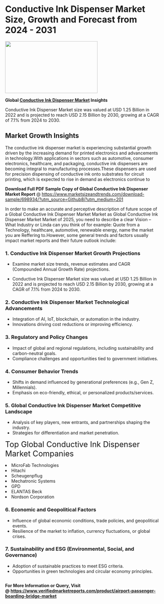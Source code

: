 <H1>Conductive Ink Dispenser Market Size, Growth and Forecast from 2024 - 2031</H1><img class="aligncenter size-medium wp-image-584254" src="https://thirdeyenews.in/wp-content/uploads/2024/09/Global-Market-Research-300x168.jpeg" alt="" width="300" height="168" /><p><strong>Global&nbsp;<a href="https://www.marketsizeandtrends.com/download-sample/698934/?utm_source=Github8j?utm_medium=201">Conductive Ink Dispenser Market</a> Insights</strong></p><p>Conductive Ink Dispenser Market size was valued at USD 1.25 Billion in 2022 and is projected to reach USD 2.15 Billion by 2030, growing at a CAGR of 7.1% from 2024 to 2030.</p><p><h2>Market Growth Insights</h2> <p>The conductive ink dispenser market is experiencing substantial growth driven by the increasing demand for printed electronics and advancements in technology.With applications in sectors such as automotive, consumer electronics, healthcare, and packaging, conductive ink dispensers are becoming integral to manufacturing processes.These dispensers are used for precision dispensing of conductive ink onto substrates for circuit printing, which is expected to rise in demand as electronics continue to </p><p><span class=""><strong>Download Full PDF Sample Copy of Global Conductive Ink Dispenser Market Report</strong> @ <a href="https://www.marketsizeandtrends.com/download-sample/698934/?utm_source=Github8j?utm_medium=201" target="_blank">https://www.marketsizeandtrends.com/download-sample/698934/?utm_source=Github8j?utm_medium=201</a></span></p><p>In order to make an accurate and perceptive description of future scope of a Global&nbsp;Conductive Ink Dispenser Market Market as Global&nbsp;Conductive Ink Dispenser Market Market of 2025, you need to describe a clear Vision &ndash; What Industry or Linda can you think of for example: Quote from a Technology, healthcare, automotive, renewable energy, name the market you are Reffering to.However, some general trends and factors usually impact market reports and their future outlook include:</p><h3>1.&nbsp;<strong>Conductive Ink Dispenser Market Growth Projections</strong></h3><ul><li>Examine market size trends, revenue estimates and CAGR (Compounded Annual Growth Rate) projections.</li><li><p>Conductive Ink Dispenser Market size was valued at USD 1.25 Billion in 2022 and is projected to reach USD 2.15 Billion by 2030, growing at a CAGR of 7.1% from 2024 to 2030.</p></li></ul><h3>2.&nbsp;<strong>Conductive Ink Dispenser Market Technological Advancements</strong></h3><ul><li>Integration of AI, IoT, blockchain, or automation in the industry.</li><li>Innovations driving cost reductions or improving efficiency.</li></ul><h3>3.&nbsp;<strong>Regulatory and Policy Changes</strong></h3><ul><li>Impact of global and regional regulations, including sustainability and carbon-neutral goals.</li><li>Compliance challenges and opportunities tied to government initiatives.</li></ul><h3>4.&nbsp;<strong>Consumer Behavior Trends</strong></h3><ul><li>Shifts in demand influenced by generational preferences (e.g., Gen Z, Millennials).</li><li>Emphasis on eco-friendly, ethical, or personalized products/services.</li></ul><h3>5.&nbsp;<strong>Global Conductive Ink Dispenser Market Competitive Landscape</strong></h3><ul><li>Analysis of key players, new entrants, and partnerships shaping the industry.</li><li>Strategies for differentiation and market penetration.</li></ul><p data-pm-slice="1 1 []"><span style="color: inherit; font-family: inherit; font-size: 25px;">Top Global Conductive Ink Dispenser Market Companies</span></p><div class="" data-test-id=""><p><li>MicroFab Technologies</li><li> Hitachi</li><li> Scheugenpflug</li><li> Mechatronic Systems</li><li> GPD</li><li> ELANTAS Beck</li><li> Nordson Corporation</li></p></div><h3>6.&nbsp;<strong>Economic and Geopolitical Factors</strong></h3><ul><li>Influence of global economic conditions, trade policies, and geopolitical events.</li><li>Resilience of the market to inflation, currency fluctuations, or global crises.</li></ul><h3>7.&nbsp;<strong>Sustainability and ESG (Environmental, Social, and Governance)</strong></h3><ul><li>Adoption of sustainable practices to meet ESG criteria.</li><li>Opportunities in green technologies and circular economy principles.</li></ul><h2><strong style="font-size: 14px;">For More Information or Query, Visit @&nbsp;</strong><a style="background-color: #ffffff; font-size: 14px;" href="https://www.marketsizeandtrends.com/report/conductive-ink-dispenser-market/" target="_blank">https://www.verifiedmarketreports.com/product/airport-passenger-boarding-bridge-market</a></h2>